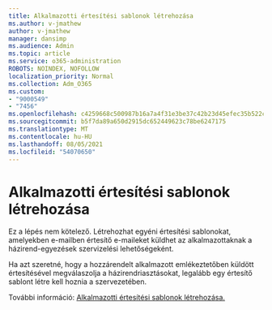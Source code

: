 ```yaml
---
title: Alkalmazotti értesítési sablonok létrehozása
ms.author: v-jmathew
author: v-jmathew
manager: dansimp
ms.audience: Admin
ms.topic: article
ms.service: o365-administration
ROBOTS: NOINDEX, NOFOLLOW
localization_priority: Normal
ms.collection: Adm_O365
ms.custom:
- "9000549"
- "7456"
ms.openlocfilehash: c4259668c500987b16a7a4f31e3be37c42b23d45efec35b522c95213680299f3
ms.sourcegitcommit: b5f7da89a650d2915dc652449623c78be6247175
ms.translationtype: MT
ms.contentlocale: hu-HU
ms.lasthandoff: 08/05/2021
ms.locfileid: "54070650"
---
```

# <a name="create-employee-notice-templates"></a>Alkalmazotti értesítési sablonok létrehozása

Ez a lépés nem kötelező. Létrehozhat egyéni értesítési sablonokat, amelyekben e-mailben értesítő e-maileket küldhet az alkalmazottaknak a házirend-egyezések szervizelési lehetőségeként.

Ha azt szeretné, hogy a hozzárendelt alkalmazott emlékeztetőben küldött értesítésével megválaszolja a házirendriasztásokat, legalább egy értesítő sablont létre kell hoznia a szervezetében.

További információ: [Alkalmazotti értesítési sablonok létrehozása.](https://go.microsoft.com/fwlink/?linkid=2129080)
